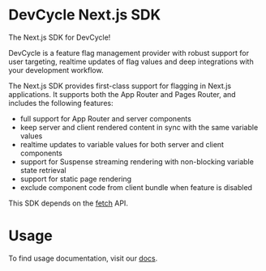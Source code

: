 # DevCycle Next.js SDK

The Next.js SDK for DevCycle! 

DevCycle is a feature flag management provider with robust support for user targeting, realtime updates of flag values
and deep integrations with your development workflow.

The Next.js SDK provides first-class support for flagging in Next.js applications. It supports both the App Router
and Pages Router, and includes the following features:

- full support for App Router and server components
- keep server and client rendered content in sync with the same variable values
- realtime updates to variable values for both server and client components
- support for Suspense streaming rendering with non-blocking variable state retrieval
- support for static page rendering
- exclude component code from client bundle when feature is disabled

This SDK depends on the [fetch](https://github.com/BuilderIO/this-package-uses-fetch) API.
# Usage

To find usage documentation, visit our [docs](https://docs.devcycle.com/docs/sdk/client-side-sdks/nextjs).
